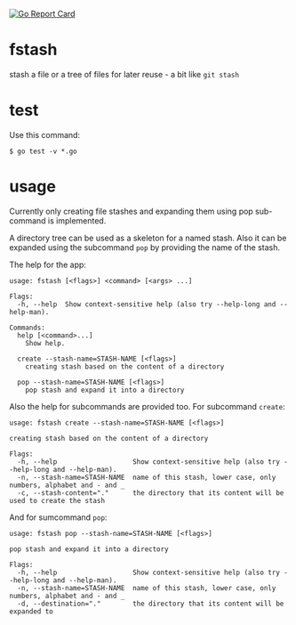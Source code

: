 [![Go Report Card](https://goreportcard.com/badge/github.com/dc0d/fstash)](https://goreportcard.com/report/github.com/dc0d/fstash)

# fstash
stash a file or a tree of files for later reuse - a bit like `git stash`

# test

Use this command:

```
$ go test -v *.go
```

# usage

Currently only creating file stashes and expanding them using pop sub-command is implemented.

A directory tree can be used as a skeleton for a named stash. Also it can be expanded using the subcommand `pop` by providing the name of the stash.

The help for the app:

```
usage: fstash [<flags>] <command> [<args> ...]

Flags:
  -h, --help  Show context-sensitive help (also try --help-long and --help-man).

Commands:
  help [<command>...]
    Show help.

  create --stash-name=STASH-NAME [<flags>]
    creating stash based on the content of a directory

  pop --stash-name=STASH-NAME [<flags>]
    pop stash and expand it into a directory

```

Also the help for subcommands are provided too. For subcommand `create`:

```
usage: fstash create --stash-name=STASH-NAME [<flags>]

creating stash based on the content of a directory

Flags:
  -h, --help                   Show context-sensitive help (also try --help-long and --help-man).
  -n, --stash-name=STASH-NAME  name of this stash, lower case, only numbers, alphabet and - and _
  -c, --stash-content="."      the directory that its content will be used to create the stash

```

And for sumcommand `pop`:

```
usage: fstash pop --stash-name=STASH-NAME [<flags>]

pop stash and expand it into a directory

Flags:
  -h, --help                   Show context-sensitive help (also try --help-long and --help-man).
  -n, --stash-name=STASH-NAME  name of this stash, lower case, only numbers, alphabet and - and _
  -d, --destination="."        the directory that its content will be expanded to
```
